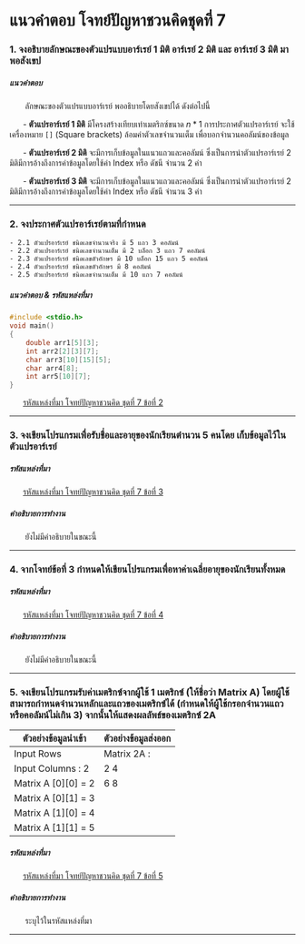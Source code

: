 # แนวคำตอบ โจทย์ปัญหาชวนคิดชุดที่ 7

### 1. จงอธิบายลักษณะของตัวแปรแบบอาร์เรย์ 1 มิติ อาร์เรย์ 2 มิติ และ อาร์เรย์ 3 มิติ มาพอสังเขป

##### แนวคำตอบ
&nbsp;&nbsp;&nbsp;&nbsp;&nbsp;&nbsp;
ลักษณะของตัวแปรแบบอาร์เรย์ พออธิบายโดยสังเขปได้ ดังต่อไปนี้

&nbsp;&nbsp;&nbsp;&nbsp;&nbsp;&nbsp;-  **ตัวแปรอาร์เรย์ 1 มิติ** มีโครงสร้างเทียบเท่าเมตริกซ์ขนาด $n*1$ การประกาศตัวแปรอาร์เรย์ จะใช้เครื่องหมาย `[]` (Square brackets) ล้อมค่าตัวเลขจำนวนเต็ม เพื่อบอกจำนวนคอลัมน์ของข้อมูล

&nbsp;&nbsp;&nbsp;&nbsp;&nbsp;&nbsp;- **ตัวแปรอาร์เรย์ 2 มิติ** จะมีการเก็บข้อมูลในแนวแถวและคอลัมน์ ซึ่งเป็นการนำตัวแปรอาร์เรย์ 2 มิติมีการอ้างถึงการค่าข้อมูลโดยใช้ค่า Index หรือ ดัชนี จำนวน 2 ค่า

&nbsp;&nbsp;&nbsp;&nbsp;&nbsp;&nbsp;- **ตัวแปรอาร์เรย์ 3 มิติ** จะมีการเก็บข้อมูลในแนวแถวและคอลัมน์ ซึ่งเป็นการนำตัวแปรอาร์เรย์ 2 มิติมีการอ้างถึงการค่าข้อมูลโดยใช้ค่า Index หรือ ดัชนี จำนวน 3 ค่า

---
### 2. จงประกาศตัวแปรอาร์เรย์ตามที่กำหนด
```
- 2.1 ตัวแปรอาร์เรย์ ชนิดเลขจำนวนจริง มี 5 แถว 3 คอลัมน์
- 2.2 ตัวแปรอาร์เรย์ ชนิดเลขจำนวนเต็ม มี 2 บล็อก 3 แถว 7 คอลัมน์
- 2.3 ตัวแปรอาร์เรย์ ชนิดเลขตัวอักษร มี 10 บล็อก 15 แถว 5 คอลัมน์
- 2.4 ตัวแปรอาร์เรย์ ชนิดเลขตัวอักษร มี 8 คอลัมน์
- 2.5 ตัวแปรอาร์เรย์ ชนิดเลขจำนวนเต็ม มี 10 แถว 7 คอลัมน์
```
##### แนวคำตอบ & รหัสแหล่งที่มา
```c
#include <stdio.h>
void main() 
{
    double arr1[5][3];
    int arr2[2][3][7];
    char arr3[10][15][5];
    char arr4[8];
    int arr5[10][7];
}
```
&nbsp;&nbsp;&nbsp;&nbsp;&nbsp;&nbsp;[รหัสแหล่งที่มา โจทย์ปัญหาชวนคิด ชุดที่ 7 ข้อที่ 2 ](https://github.com/Vixolence/Jetavat_C-answer/blob/master/src/summary-7/7-2.c)

---
### 3. จงเขียนโปรแกรมเพื่อรับชื่อและอายุของนักเรียนตำนวน 5 คนโดย เก็บข้อมูลไว้ในตัวแปรอาร์เรย์

##### รหัสแหล่งที่มา
&nbsp;&nbsp;&nbsp;&nbsp;&nbsp;&nbsp;[รหัสแหล่งที่มา โจทย์ปัญหาชวนคิด ชุดที่ 7 ข้อที่ 3 ](https://github.com/Vixolence/Jetavat_C-answer/blob/master/src/summary-7/7-3.c)

##### คำอธิบายการทำงาน
&nbsp;&nbsp;&nbsp;&nbsp;&nbsp;&nbsp;
ยังไม่มีคำอธิบายในขณะนี้

---
### 4. จากโจทย์ข้อที่ 3 กำหนดให้เขียนโปรแกรมเพื่อหาค่าเฉลี่ยอายุของนักเรียนทั้งหมด
##### รหัสแหล่งที่มา
&nbsp;&nbsp;&nbsp;&nbsp;&nbsp;&nbsp;[รหัสแหล่งที่มา โจทย์ปัญหาชวนคิด ชุดที่ 7 ข้อที่ 4 ](https://github.com/Vixolence/Jetavat_C-answer/blob/master/src/summary-7/7-4.c)

##### คำอธิบายการทำงาน
&nbsp;&nbsp;&nbsp;&nbsp;&nbsp;&nbsp;
ยังไม่มีคำอธิบายในขณะนี้

---
### 5. จงเขียนโปรแกรมรับค่าเมตริกซ์จากผู้ใช้ 1 เมตริกซ์ (ให้ชื่อว่า Matrix A) โดยผู้ใช้สามารถกำหนดจำนวนหลักและแถวของเมตริกซ์ได้ (กำหนดให้ผู้ใช้กรอกจำนวนแถวหรือคอลัมน์ไม่เกิน 3) จากนั้นให้แสดงผลลัพธ์ของเมตริกซ์ 2A
| ตัวอย่างข้อมูลนำเข้า  |  ตัวอย่างข้อมูลส่งออก |
|---|---|
| Input Rows  |Matrix 2A :|
| Input Columns : 2 | 2 4 
| Matrix A [0][0] = 2 | 6 8
| Matrix A [0][1] = 3 |
| Matrix A [1][0] = 4 |
| Matrix A [1][1] = 5 |

##### รหัสแหล่งที่มา
&nbsp;&nbsp;&nbsp;&nbsp;&nbsp;&nbsp;[รหัสแหล่งที่มา โจทย์ปัญหาชวนคิด ชุดที่ 7 ข้อที่ 5 ](https://github.com/Vixolence/Jetavat_C-answer/blob/master/src/summary-7/7-5.c)

##### คำอธิบายการทำงาน
&nbsp;&nbsp;&nbsp;&nbsp;&nbsp;&nbsp;
ระบุไว้ในรหัสแหล่งที่มา

---